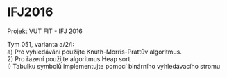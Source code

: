 # IFJ2016
Projekt VUT FIT - IFJ 2016

Tym 051, varianta a/2/I:<br>
a) Pro vyhledávání použijte Knuth-Morris-Prattův algoritmus.<br>
2) Pro řazení použijte algoritmus Heap sort<br>
I) Tabulku symbolů implementujte pomocí binárního vyhledávacího stromu
